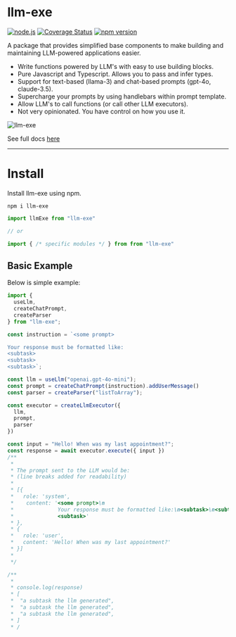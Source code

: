 # llm-exe

[![node.js](https://github.com/gregreindel/llm-exe/actions/workflows/node.js.yml/badge.svg)](https://github.com/gregreindel/llm-exe/actions/workflows/node.js.yml) [![Coverage Status](https://coveralls.io/repos/github/gregreindel/llm-exe/badge.svg?branch=main)](https://coveralls.io/github/gregreindel/llm-exe?branch=main) [![npm version](https://badge.fury.io/js/llm-exe.svg)](https://badge.fury.io/js/llm-exe)

A package that provides simplified base components to make building and maintaining LLM-powered applications easier.

- Write functions powered by LLM's with easy to use building blocks.
- Pure Javascript and Typescript. Allows you to pass and infer types.
- Support for text-based (llama-3) and chat-based prompts (gpt-4o, claude-3.5).
- Supercharge your prompts by using handlebars within prompt template.
- Allow LLM's to call functions (or call other LLM executors).
- Not very opinionated. You have control on how you use it.

![llm-exe](https://assets.llm-exe.com/llm-exe-featured.jpg)


See full docs [here](https://llm-exe.com)


---
# Install

Install llm-exe using npm.
```
npm i llm-exe
```

```typescript
import llmExe from "llm-exe"

// or 

import { /* specific modules */ } from from "llm-exe"
```

## Basic Example
Below is simple example:
```javascript
import {
  useLlm,
  createChatPrompt,
  createParser
} from "llm-exe";

const instruction = `<some prompt>

Your response must be formatted like:
<subtask>
<subtask>
<subtask>`;

const llm = useLlm("openai.gpt-4o-mini");
const prompt = createChatPrompt(instruction).addUserMessage()
const parser = createParser("listToArray");

const executor = createLlmExecutor({
  llm,
  prompt,
  parser
})

const input = "Hello! When was my last appointment?";
const response = await executor.execute({ input })
/**
 * 
 * The prompt sent to the LLM would be: 
 * (line breaks added for readability)
 * 
 * [{ 
 *   role: 'system', 
 *    content: '<some prompt>\n 
 *              Your response must be formatted like:\n<subtask>\n<subtask>\n 
 *              <subtask>' 
 * },
 * { 
 *   role: 'user',
 *   content: 'Hello! When was my last appointment?'
 * }]
 * 
 */

/**
 * 
 * console.log(response)
 * [
 *  "a subtask the llm generated",
 *  "a subtask the llm generated",
 *  "a subtask the llm generated",
 * ]
 * /
```